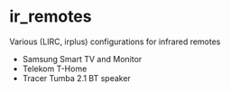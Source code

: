 # ir_remotes
Various (LIRC, irplus) configurations for infrared remotes

- Samsung Smart TV and Monitor
- Telekom T-Home
- Tracer Tumba 2.1 BT speaker
